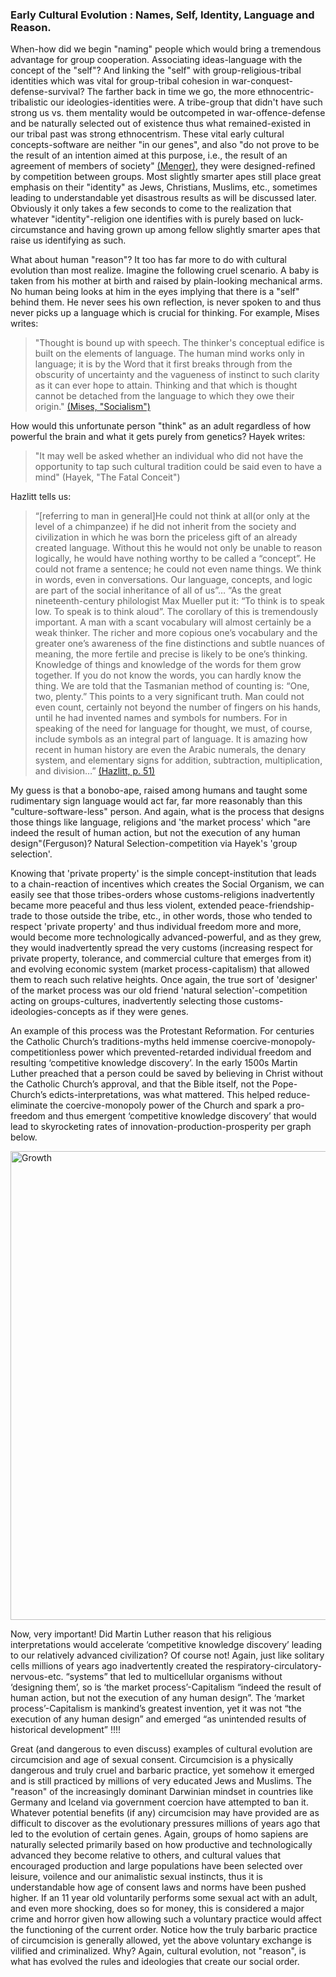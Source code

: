 
### Early Cultural Evolution : Names, Self, Identity, Language and Reason.

When-how did we begin "naming" people which would bring a tremendous advantage for group cooperation. Associating ideas-language with the concept of the "self"? And linking the "self" with group-religious-tribal identities which was vital for group-tribal cohesion in war-conquest-defense-survival? The farther back in time we go, the more ethnocentric-tribalistic our ideologies-identities were. A tribe-group that didn't have such strong us vs. them mentality would be outcompeted in war-offence-defense and be naturally selected out of existence thus what remained-existed in our tribal past was strong ethnocentrism. These vital early cultural concepts-software are neither "in our genes", and also "do not prove to be the result of an intention aimed at this purpose, i.e., the result of an agreement of members of society" [(Menger)](https://books.google.com/books?id=3NdnezJePIQC&pg=PA130&lpg=PA130&dq=result+of+an+intention+aimed+at+this+purpose,+i.e.,+the+result+of+an+agreement+of+members+of+society&source=bl&ots=UC_E8u_fPu&sig=ACfU3U13Jzkf_em3RgupNaY7li841zhG9w&hl=en&sa=X&ved=2ahUKEwjnzteF5_7mAhXiNX0KHXFKBVwQ6AEwAHoECAUQAQ#v=onepage&q=result%20of%20an%20intention%20aimed%20at%20this%20purpose%2C%20i.e.%2C%20the%20result%20of%20an%20agreement%20of%20members%20of%20society&f=false), they were designed-refined by competition between groups. Most slightly smarter apes still place great emphasis on their "identity" as Jews, Christians, Muslims, etc., sometimes leading to understandable yet disastrous results as will be discussed later. Obviously it only takes a few seconds to come to the realization that whatever "identity"-religion one identifies with is purely based on luck-circumstance and having grown up among fellow slightly smarter apes that raise us identifying as such. 

What about human "reason"? It too has far more to do with cultural evolution than most realize. Imagine the following cruel scenario. A baby is taken from his mother at birth and raised by plain-looking mechanical arms. No human being looks at him in the eyes implying that there is a "self" behind them. He never sees his own reflection, is never spoken to and thus never picks up a language which is crucial for thinking. For example, Mises writes:

>"Thought is bound up with speech. The thinker's conceptual edifice is built on the elements of language. The human mind works only in language; it is by the Word that it first breaks through from the obscurity of uncertainty and the vagueness of instinct to such clarity as it can ever hope to attain. Thinking and that which is thought cannot be detached from the language to which they owe their origin." [(Mises, "Socialism")](https://www.econlib.org/book-chapters/chapter-part-iiich-19/)

How would this unfortunate person "think" as an adult regardless of how powerful the brain and what it gets purely from genetics? Hayek writes:

>"It may well be asked whether an individual who did not have the opportunity to tap such cultural tradition could be said even to have a mind" (Hayek, "The Fatal Conceit")

Hazlitt tells us:

>“[referring to man in general]He could not think at all(or only at the level of a chimpanzee) if he did not inherit from the society and civilization in which he was born the priceless gift of an already created language. Without this he would not only be unable to reason logically, he would have nothing worthy to be called a “concept”. He could not frame a sentence; he could not even name things. We think in words, even in conversations. Our language, concepts, and logic are part of the social inheritance of all of us”… “As the great nineteenth-century philologist Max Mueller put it: “To think is to speak low. To speak is to think aloud”. The corollary of this is tremendously important. A man with a scant vocabulary will almost certainly be a weak thinker. The richer and more copious one’s vocabulary and the greater one’s awareness of the fine distinctions and subtle nuances of meaning, the more fertile and precise is likely to be one’s thinking. Knowledge of things and knowledge of the words for them grow together. If you do not know the words, you can hardly know the thing. We are told that the Tasmanian method of counting is: “One, two, plenty.” This points to a very significant truth. Man could not even count, certainly not beyond the number of fingers on his hands, until he had invented names and symbols for numbers. For in speaking of the need for language for thought, we must, of course, include symbols as an integral part of language. It is amazing how recent in human history are even the Arabic numerals, the denary system, and elementary signs for addition, subtraction, multiplication, and division…” [(Hazlitt, p. 51)](https://books.google.com/books?id=Fg17rGu02OsC&pg=PA51&lpg=PA51&dq=%22we+must,+of+course,+include+symbols+as+an+integral+part+of+language.+It+is+amazing+how+recent+in+human%22&source=bl&ots=et5ThYpIAD&sig=ACfU3U01xzGqF-8xroN4OY590Eia24Q9Eg&hl=en&sa=X&ved=2ahUKEwj61IDk--LsAhWypFkKHQicCCsQ6AEwAHoECAEQAg#v=onepage&q=%22we%20must%2C%20of%20course%2C%20include%20symbols%20as%20an%20integral%20part%20of%20language.%20It%20is%20amazing%20how%20recent%20in%20human%22&f=false)

My guess is that a bonobo-ape, raised among humans and taught some rudimentary sign language would act far, far more reasonably than this "culture-software-less" person. And again, what is the process that designs those things like language, religions and 'the market process' which "are indeed the result of human action, but not the execution of any human design"(Ferguson)? Natural Selection-competition via Hayek's 'group selection'.

Knowing that 'private property' is the simple concept-institution that leads to a chain-reaction of incentives which creates the Social Organism, we can easily see that those tribes-orders whose customs-religions inadvertently became more peaceful and thus less violent, extended peace-friendship-trade to those outside the tribe, etc., in other words, those who tended to respect 'private property' and thus individual freedom more and more, would become more technologically advanced-powerful, and as they grew, they would inadvertently spread the very customs (increasing respect for private property, tolerance, and commercial culture that emerges from it) and evolving economic system (market process-capitalism) that allowed them to reach such relative heights. Once again, the true sort of 'designer' of the market process was our old friend 'natural selection'-competition acting on groups-cultures, inadvertently selecting those customs-ideologies-concepts as if they were genes. 


An example of this process was the Protestant Reformation. For centuries the Catholic Church’s traditions-myths held immense coercive-monopoly-competitionless power which prevented-retarded individual freedom and resulting ‘competitive knowledge discovery’. In the early 1500s Martin Luther preached that a person could be saved by believing in Christ without the Catholic Church’s approval, and that the Bible itself, not the Pope-Church’s edicts-interpretations, was what mattered. This helped reduce-eliminate the coercive-monopoly power of the Church and spark a pro-freedom and thus emergent ‘competitive knowledge discovery’ that would lead to skyrocketing rates of innovation-production-prosperity per graph below.


<img src="../../images/luther.png" alt="Growth"
	title="Growth" width="750" height="750" />

Now, very important! Did Martin Luther reason that his religious interpretations would accelerate ‘competitive knowledge discovery’ leading to our relatively advanced civilization? Of course not! Again, just like solitary cells millions of years ago inadvertently created the respiratory-circulatory-nervous-etc. “systems” that led to multicellular organisms without ‘designing them’, so is ‘the market process’-Capitalism “indeed the result of human action, but not the execution of any human design”. The ‘market process’-Capitalism is mankind’s greatest invention, yet it was not “the execution of any human design” and emerged “as unintended results of historical development” !!!!

Great (and dangerous to even discuss) examples of cultural evolution are circumcision and age of sexual consent. Circumcision is a physically dangerous and truly cruel and barbaric practice, yet somehow it emerged and is still practiced by millions of very educated Jews and Muslims. The "reason" of the increasingly dominant Darwinian mindset in countries like Germany and Iceland via government coercion have attempted to ban it. Whatever potential benefits (if any) circumcision may have provided are as difficult to discover as the evolutionary pressures millions of years ago that led to the evolution of certain genes. Again, groups of homo sapiens are naturally selected primarily based on how productive and technologically advanced they become relative to others, and cultural values that encouraged production and large populations have been selected over leisure, voilence and our animalistic sexual instincts, thus it is understandable how age of consent laws and norms have been pushed higher. If an 11 year old voluntarily performs some sexual act with an adult, and even more shocking, does so for money, this is considered a major crime and horror given how allowing such a voluntary practice would affect the functioning of the current order. Notice how the truly barbaric practice of circumcision is generally allowed, yet the above voluntary exchange is vilified and criminalized. Why? Again, cultural evolution, not "reason", is what has evolved the rules and ideologies that create our social order.   
